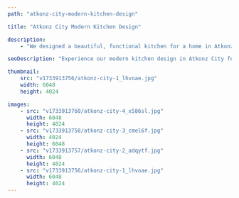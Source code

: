 ```yaml
---
path: "atkonz-city-modern-kitchen-design"

title: "Atkonz City Modern Kitchen Design"

description:
    - "We designed a beautiful, functional kitchen for a home in Atkonz City, carefully tailored to the homeowner's unique lifestyle and needs. The design balanced form and function, combining modern storage solutions with an intuitive layout that made daily tasks effortless. Every detail, from the sleek finishes to the thoughtful lighting, was chosen to create a space that felt both practical and welcoming. By maximizing available space and ensuring smooth flow, the kitchen became the heart of the home—perfect for cooking, gathering, and enjoying everyday moments."

seoDescription: "Experience our modern kitchen design in Atkonz City featuring custom storage solutions, intuitive layouts & premium finishes. Transform your space with our expert kitchen designers. Book a free consultation today for a functional & beautiful kitchen renovation."

thumbnail:
    src: "v1733913756/atkonz-city-1_lhvoae.jpg"
    width: 6048
    height: 4024

images:
    - src: "v1733913760/atkonz-city-4_x586sl.jpg"
      width: 6048
      height: 4024
    - src: "v1733913758/atkonz-city-3_cmel6f.jpg"
      width: 4024
      height: 6048
    - src: "v1733913757/atkonz-city-2_adqytf.jpg"
      width: 6048
      height: 4024
    - src: "v1733913756/atkonz-city-1_lhvoae.jpg"
      width: 6048
      height: 4024
---
```

